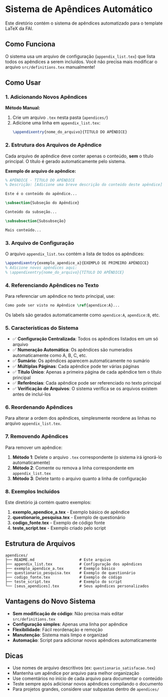 # Sistema de Apêndices Automático

Este diretório contém o sistema de apêndices automatizado para o template LaTeX da FAI.

## Como Funciona

O sistema usa um arquivo de configuração (`appendix_list.tex`) que lista todos os apêndices a serem incluídos. Você não precisa mais modificar o arquivo `src/definitions.tex` manualmente!

## Como Usar

### 1. Adicionando Novos Apêndices

**Método Manual:**
1. Crie um arquivo `.tex` nesta pasta (`apendices/`)
2. Adicione uma linha em `appendix_list.tex`:
   ```latex
   \appendixentry{nome_do_arquivo}{TÍTULO DO APÊNDICE}
   ```

### 2. Estrutura dos Arquivos de Apêndice

Cada arquivo de apêndice deve conter apenas o conteúdo, **sem** o título principal. O título é gerado automaticamente pelo sistema.

**Exemplo de arquivo de apêndice:**

```latex
% APÊNDICE - TÍTULO DO APÊNDICE
% Descrição: [Adicione uma breve descrição do conteúdo deste apêndice]

Este é o conteúdo do apêndice...

\subsection{Subseção do Apêndice}

Conteúdo da subseção...

\subsubsection{Subsubseção}

Mais conteúdo...
```

### 3. Arquivo de Configuração

O arquivo `appendix_list.tex` contém a lista de todos os apêndices:

```latex
\appendixentry{exemplo_apendice_a}{EXEMPLO DE PRIMEIRO APÊNDICE}
% Adicione novos apêndices aqui:
% \appendixentry{nome_do_arquivo}{TÍTULO DO APÊNDICE}
```

### 4. Referenciando Apêndices no Texto

Para referenciar um apêndice no texto principal, use:

```latex
Como pode ser visto no Apêndice \ref{apendice:A}...
```

Os labels são gerados automaticamente como `apendice:A`, `apendice:B`, etc.

### 5. Características do Sistema

- ✅ **Configuração Centralizada**: Todos os apêndices listados em um só arquivo
- ✅ **Numeração Automática**: Os apêndices são numerados automaticamente como A, B, C, etc.
- ✅ **Sumário**: Os apêndices aparecem automaticamente no sumário
- ✅ **Múltiplas Páginas**: Cada apêndice pode ter várias páginas
- ✅ **Título Único**: Apenas a primeira página de cada apêndice tem o título principal
- ✅ **Referências**: Cada apêndice pode ser referenciado no texto principal
- ✅ **Verificação de Arquivos**: O sistema verifica se os arquivos existem antes de incluí-los

### 6. Reordenando Apêndices

Para alterar a ordem dos apêndices, simplesmente reordene as linhas no arquivo `appendix_list.tex`.

### 7. Removendo Apêndices

Para remover um apêndice:

1. **Método 1**: Delete o arquivo `.tex` correspondente (o sistema irá ignorá-lo automaticamente)
2. **Método 2**: Comente ou remova a linha correspondente em `appendix_list.tex`
3. **Método 3**: Delete tanto o arquivo quanto a linha de configuração

### 8. Exemplos Incluídos

Este diretório já contém quatro exemplos:

1. **exemplo_apendice_a.tex** - Exemplo básico de apêndice
2. **questionario_pesquisa.tex** - Exemplo de questionário
3. **codigo_fonte.tex** - Exemplo de código fonte
4. **teste_script.tex** - Exemplo criado pelo script

## Estrutura de Arquivos

```
apendices/
├── README.md                    # Este arquivo
├── appendix_list.tex            # Configuração dos apêndices
├── exemplo_apendice_a.tex       # Exemplo básico
├── questionario_pesquisa.tex    # Exemplo de questionário
├── codigo_fonte.tex             # Exemplo de código
├── teste_script.tex             # Exemplo do script
└── [seus_apendices].tex         # Seus apêndices personalizados
```

## Vantagens do Novo Sistema

- **Sem modificação de código**: Não precisa mais editar `src/definitions.tex`
- **Configuração simples**: Apenas uma linha por apêndice
- **Flexibilidade**: Fácil reordenação e remoção
- **Manutenção**: Sistema mais limpo e organizad
- **Automação**: Script para adicionar novos apêndices automaticamente

## Dicas

- Use nomes de arquivo descritivos (ex: `questionario_satisfacao.tex`)
- Mantenha um apêndice por arquivo para melhor organização
- Use comentários no início de cada arquivo para documentar o conteúdo
- Teste sempre após adicionar novos apêndices compilando o documento
- Para projetos grandes, considere usar subpastas dentro de `apendices/`
